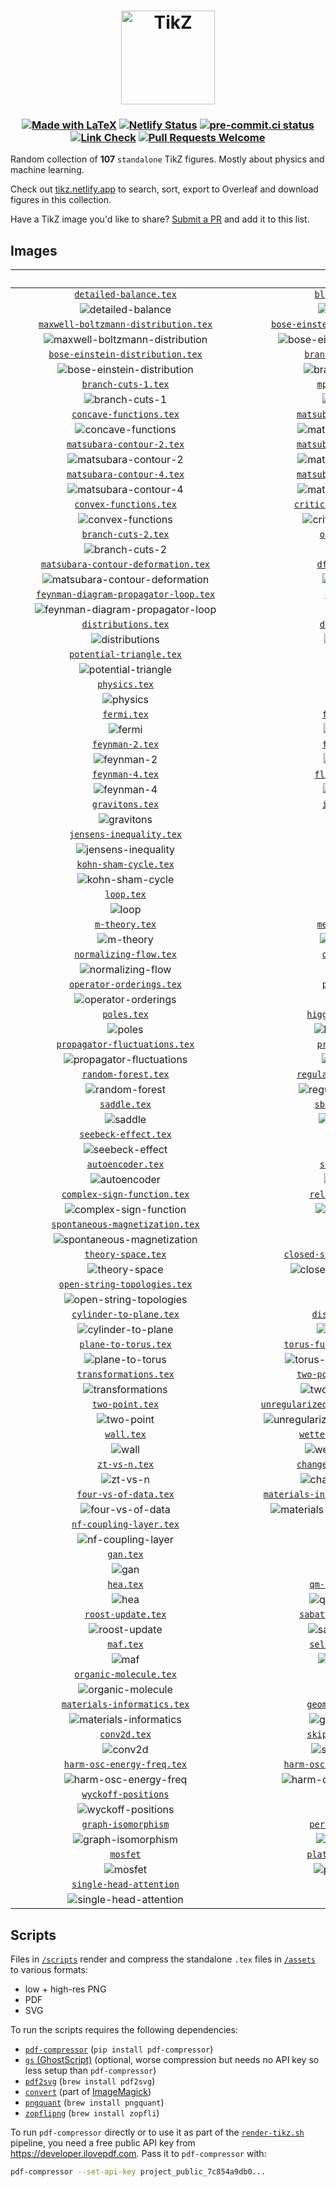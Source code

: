 <h1 align="center">
  <a href="https://tikz.netlify.app">
    <img src="assets/favicon.svg" alt="TikZ" height=150>
  </a>
</h1>

<h3 align="center">

[![Made with LaTeX](https://img.shields.io/badge/Made%20with-LaTeX-1f425f.svg?logo=latex)](https://latex-project.org)
[![Netlify Status](https://api.netlify.com/api/v1/badges/a0303431-0e3a-44f8-af97-1071ec922f53/deploy-status)](https://app.netlify.com/sites/tikz/deploys)
[![pre-commit.ci status](https://results.pre-commit.ci/badge/github/janosh/tikz/main.svg)](https://results.pre-commit.ci/latest/github/janosh/tikz/main)
[![Link Check](https://github.com/janosh/tikz/actions/workflows/link-check.yml/badge.svg)](https://github.com/janosh/tikz/actions/workflows/link-check.yml)
[![Pull Requests Welcome](https://img.shields.io/badge/PRs-welcome-brightgreen.svg?logo=github)](https://github.com/janosh/tikz/pulls)

</h3>

Random collection of **107** `standalone` TikZ figures. Mostly about physics and machine learning.

Check out [tikz.netlify.app](https://tikz.netlify.app) to search, sort, export to Overleaf and download figures in this collection.

Have a TikZ image you'd like to share? [Submit a PR](https://github.com/janosh/tikz/pulls) and add it to this list.

## Images

| &emsp;&emsp;&emsp;&emsp;&emsp;&emsp;&emsp;&emsp;&emsp;&emsp;&emsp;&emsp;&emsp;&emsp;&emsp;&emsp;&emsp;&emsp;&emsp;&emsp;&emsp;&emsp; | &emsp;&emsp;&emsp;&emsp;&emsp;&emsp;&emsp;&emsp;&emsp;&emsp;&emsp;&emsp;&emsp;&emsp;&emsp;&emsp;&emsp;&emsp;&emsp;&emsp;&emsp;&emsp; |
| :----------------------------------------------------------------------------------------------------------------------------------: | :----------------------------------------------------------------------------------------------------------------------------------: |
|                                 [`detailed-balance.tex`](https://tikz.netlify.app/detailed-balance)                                  |                                     [`bloch-sphere.tex`](https://tikz.netlify.app/bloch-sphere)                                      |
|                                  ![detailed-balance](assets/detailed-balance/detailed-balance.png)                                   |                                        ![bloch-sphere](assets/bloch-sphere/bloch-sphere.png)                                         |
|                   [`maxwell-boltzmann-distribution.tex`](https://tikz.netlify.app/maxwell-boltzmann-distribution)                    |                    [`bose-einstein-distribution-3d.tex`](https://tikz.netlify.app/bose-einstein-distribution-3d)                     |
|             ![maxwell-boltzmann-distribution](assets/maxwell-boltzmann-distribution/maxwell-boltzmann-distribution.png)              |               ![bose-einstein-distribution-3d](assets/bose-einstein-distribution-3d/bose-einstein-distribution-3d.png)               |
|                       [`bose-einstein-distribution.tex`](https://tikz.netlify.app/bose-einstein-distribution)                        |                                 [`branch-and-bound.tex`](https://tikz.netlify.app/branch-and-bound)                                  |
|                   ![bose-einstein-distribution](assets/bose-einstein-distribution/bose-einstein-distribution.png)                    |                                  ![branch-and-bound](assets/branch-and-bound/branch-and-bound.png)                                   |
|                                    [`branch-cuts-1.tex`](https://tikz.netlify.app/branch-cuts-1)                                     |                                      [`mphil-gantt.tex`](https://tikz.netlify.app/mphil-gantt)                                       |
|                                       ![branch-cuts-1](assets/branch-cuts-1/branch-cuts-1.png)                                       |                                          ![mphil-gantt](assets/mphil-gantt/mphil-gantt.png)                                          |
|                                [`concave-functions.tex`](https://tikz.netlify.app/concave-functions)                                 |                              [`matsubara-contour-1.tex`](https://tikz.netlify.app/matsubara-contour-1)                               |
|                                 ![concave-functions](assets/concave-functions/concave-functions.png)                                 |                              ![matsubara-contour-1](assets/matsubara-contour-1/matsubara-contour-1.png)                              |
|                              [`matsubara-contour-2.tex`](https://tikz.netlify.app/matsubara-contour-2)                               |                              [`matsubara-contour-3.tex`](https://tikz.netlify.app/matsubara-contour-3)                               |
|                              ![matsubara-contour-2](assets/matsubara-contour-2/matsubara-contour-2.png)                              |                              ![matsubara-contour-3](assets/matsubara-contour-3/matsubara-contour-3.png)                              |
|                              [`matsubara-contour-4.tex`](https://tikz.netlify.app/matsubara-contour-4)                               |                              [`matsubara-contour-5.tex`](https://tikz.netlify.app/matsubara-contour-5)                               |
|                              ![matsubara-contour-4](assets/matsubara-contour-4/matsubara-contour-4.png)                              |                              ![matsubara-contour-5](assets/matsubara-contour-5/matsubara-contour-5.png)                              |
|                                 [`convex-functions.tex`](https://tikz.netlify.app/convex-functions)                                  |                             [`critical-temperature.tex`](https://tikz.netlify.app/critical-temperature)                              |
|                                  ![convex-functions](assets/convex-functions/convex-functions.png)                                   |                            ![critical-temperature](assets/critical-temperature/critical-temperature.png)                             |
|                                    [`branch-cuts-2.tex`](https://tikz.netlify.app/branch-cuts-2)                                     |                                       [`otto-cycle.tex`](https://tikz.netlify.app/otto-cycle)                                        |
|                                       ![branch-cuts-2](assets/branch-cuts-2/branch-cuts-2.png)                                       |                                           ![otto-cycle](assets/otto-cycle/otto-cycle.png)                                            |
|                    [`matsubara-contour-deformation.tex`](https://tikz.netlify.app/matsubara-contour-deformation)                     |                                      [`dft-choices.tex`](https://tikz.netlify.app/dft-choices)                                       |
|               ![matsubara-contour-deformation](assets/matsubara-contour-deformation/matsubara-contour-deformation.png)               |                                          ![dft-choices](assets/dft-choices/dft-choices.png)                                          |
|                  [`feynman-diagram-propagator-loop.tex`](https://tikz.netlify.app/feynman-diagram-propagator-loop)                   |                                         [`diagrams.tex`](https://tikz.netlify.app/diagrams)                                          |
|            ![feynman-diagram-propagator-loop](assets/feynman-diagram-propagator-loop/feynman-diagram-propagator-loop.png)            |                                              ![diagrams](assets/diagrams/diagrams.png)                                               |
|                                    [`distributions.tex`](https://tikz.netlify.app/distributions)                                     |                                       [`divergence.tex`](https://tikz.netlify.app/divergence)                                        |
|                                       ![distributions](assets/distributions/distributions.png)                                       |                                           ![divergence](assets/divergence/divergence.png)                                            |
|                               [`potential-triangle.tex`](https://tikz.netlify.app/potential-triangle)                                |                                          [`dropout.tex`](https://tikz.netlify.app/dropout)                                           |
|                               ![potential-triangle](assets/potential-triangle/potential-triangle.png)                                |                                                ![dropout](assets/dropout/dropout.png)                                                |
|                                          [`physics.tex`](https://tikz.netlify.app/physics)                                           |                                          [`ergodic.tex`](https://tikz.netlify.app/ergodic)                                           |
|                                                ![physics](assets/physics/physics.png)                                                |                                                ![ergodic](assets/ergodic/ergodic.png)                                                |
|                                            [`fermi.tex`](https://tikz.netlify.app/fermi)                                             |                                        [`feynman-1.tex`](https://tikz.netlify.app/feynman-1)                                         |
|                                                   ![fermi](assets/fermi/fermi.png)                                                   |                                             ![feynman-1](assets/feynman-1/feynman-1.png)                                             |
|                                        [`feynman-2.tex`](https://tikz.netlify.app/feynman-2)                                         |                                        [`feynman-3.tex`](https://tikz.netlify.app/feynman-3)                                         |
|                                             ![feynman-2](assets/feynman-2/feynman-2.png)                                             |                                             ![feynman-3](assets/feynman-3/feynman-3.png)                                             |
|                                        [`feynman-4.tex`](https://tikz.netlify.app/feynman-4)                                         |                                     [`fluctuations.tex`](https://tikz.netlify.app/fluctuations)                                      |
|                                             ![feynman-4](assets/feynman-4/feynman-4.png)                                             |                                        ![fluctuations](assets/fluctuations/fluctuations.png)                                         |
|                                        [`gravitons.tex`](https://tikz.netlify.app/gravitons)                                         |                                        [`isotherms.tex`](https://tikz.netlify.app/isotherms)                                         |
|                                             ![gravitons](assets/gravitons/gravitons.png)                                             |                                             ![isotherms](assets/isotherms/isotherms.png)                                             |
|                               [`jensens-inequality.tex`](https://tikz.netlify.app/jensens-inequality)                                |                                          [`k-space.tex`](https://tikz.netlify.app/k-space)                                           |
|                               ![jensens-inequality](assets/jensens-inequality/jensens-inequality.png)                                |                                                ![k-space](assets/k-space/k-space.png)                                                |
|                                  [`kohn-sham-cycle.tex`](https://tikz.netlify.app/kohn-sham-cycle)                                   |                                             [`rnvp.tex`](https://tikz.netlify.app/rnvp)                                              |
|                                    ![kohn-sham-cycle](assets/kohn-sham-cycle/kohn-sham-cycle.png)                                    |                                                    ![rnvp](assets/rnvp/rnvp.png)                                                     |
|                                             [`loop.tex`](https://tikz.netlify.app/loop)                                              |                                            [`loops.tex`](https://tikz.netlify.app/loops)                                             |
|                                                    ![loop](assets/loop/loop.png)                                                     |                                                   ![loops](assets/loops/loops.png)                                                   |
|                                         [`m-theory.tex`](https://tikz.netlify.app/m-theory)                                          |                                      [`mexican-hat.tex`](https://tikz.netlify.app/mexican-hat)                                       |
|                                              ![m-theory](assets/m-theory/m-theory.png)                                               |                                          ![mexican-hat](assets/mexican-hat/mexican-hat.png)                                          |
|                                 [`normalizing-flow.tex`](https://tikz.netlify.app/normalizing-flow)                                  |                                        [`one-point.tex`](https://tikz.netlify.app/one-point)                                         |
|                                  ![normalizing-flow](assets/normalizing-flow/normalizing-flow.png)                                   |                                             ![one-point](assets/one-point/one-point.png)                                             |
|                               [`operator-orderings.tex`](https://tikz.netlify.app/operator-orderings)                                |                                        [`phd-gantt.tex`](https://tikz.netlify.app/phd-gantt)                                         |
|                               ![operator-orderings](assets/operator-orderings/operator-orderings.png)                                |                                             ![phd-gantt](assets/phd-gantt/phd-gantt.png)                                             |
|                                            [`poles.tex`](https://tikz.netlify.app/poles)                                             |                                  [`higgs-potential.tex`](https://tikz.netlify.app/higgs-potential)                                   |
|                                                   ![poles](assets/poles/poles.png)                                                   |                                    ![higgs-potential](assets/higgs-potential/higgs-potential.png)                                    |
|                          [`propagator-fluctuations.tex`](https://tikz.netlify.app/propagator-fluctuations)                           |                                      [`propagators.tex`](https://tikz.netlify.app/propagators)                                       |
|                        ![propagator-fluctuations](assets/propagator-fluctuations/propagator-fluctuations.png)                        |                                          ![propagators](assets/propagators/propagators.png)                                          |
|                                    [`random-forest.tex`](https://tikz.netlify.app/random-forest)                                     |                              [`regular-vs-bayes-nn.tex`](https://tikz.netlify.app/regular-vs-bayes-nn)                               |
|                                       ![random-forest](assets/random-forest/random-forest.png)                                       |                              ![regular-vs-bayes-nn](assets/regular-vs-bayes-nn/regular-vs-bayes-nn.png)                              |
|                                           [`saddle.tex`](https://tikz.netlify.app/saddle)                                            |                                     [`sbs-aktionen.tex`](https://tikz.netlify.app/sbs-aktionen)                                      |
|                                                 ![saddle](assets/saddle/saddle.png)                                                  |                                        ![sbs-aktionen](assets/sbs-aktionen/sbs-aktionen.png)                                         |
|                                   [`seebeck-effect.tex`](https://tikz.netlify.app/seebeck-effect)                                    |                                            [`shell.tex`](https://tikz.netlify.app/shell)                                             |
|                                     ![seebeck-effect](assets/seebeck-effect/seebeck-effect.png)                                      |                                                   ![shell](assets/shell/shell.png)                                                   |
|                                      [`autoencoder.tex`](https://tikz.netlify.app/autoencoder)                                       |                                       [`sign-plane.tex`](https://tikz.netlify.app/sign-plane)                                        |
|                                          ![autoencoder](assets/autoencoder/autoencoder.png)                                          |                                           ![sign-plane](assets/sign-plane/sign-plane.png)                                            |
|                            [`complex-sign-function.tex`](https://tikz.netlify.app/complex-sign-function)                             |                                   [`relation-space.tex`](https://tikz.netlify.app/relation-space)                                    |
|                           ![complex-sign-function](assets/complex-sign-function/complex-sign-function.png)                           |                                     ![relation-space](assets/relation-space/relation-space.png)                                      |
|                        [`spontaneous-magnetization.tex`](https://tikz.netlify.app/spontaneous-magnetization)                         |                                             [`tanh.tex`](https://tikz.netlify.app/tanh)                                              |
|                     ![spontaneous-magnetization](assets/spontaneous-magnetization/spontaneous-magnetization.png)                     |                                                    ![tanh](assets/tanh/tanh.png)                                                     |
|                                     [`theory-space.tex`](https://tikz.netlify.app/theory-space)                                      |                         [`closed-string-topologies.tex`](https://tikz.netlify.app/closed-string-topologies)                          |
|                                        ![theory-space](assets/theory-space/theory-space.png)                                         |                      ![closed-string-topologies](assets/closed-string-topologies/closed-string-topologies.png)                       |
|                           [`open-string-topologies.tex`](https://tikz.netlify.app/open-string-topologies)                            |                                             [`tori.tex`](https://tikz.netlify.app/tori)                                              |
|                         ![open-string-topologies](assets/open-string-topologies/open-string-topologies.png)                          |                                                    ![tori](assets/tori/tori.png)                                                     |
|                                [`cylinder-to-plane.tex`](https://tikz.netlify.app/cylinder-to-plane)                                 |                                    [`disk-to-plane.tex`](https://tikz.netlify.app/disk-to-plane)                                     |
|                                 ![cylinder-to-plane](assets/cylinder-to-plane/cylinder-to-plane.png)                                 |                                       ![disk-to-plane](assets/disk-to-plane/disk-to-plane.png)                                       |
|                                   [`plane-to-torus.tex`](https://tikz.netlify.app/plane-to-torus)                                    |                         [`torus-fundamental-domain.tex`](https://tikz.netlify.app/torus-fundamental-domain)                          |
|                                     ![plane-to-torus](assets/plane-to-torus/plane-to-torus.png)                                      |                      ![torus-fundamental-domain](assets/torus-fundamental-domain/torus-fundamental-domain.png)                       |
|                                  [`transformations.tex`](https://tikz.netlify.app/transformations)                                   |                              [`two-point-no-cutoff.tex`](https://tikz.netlify.app/two-point-no-cutoff)                               |
|                                    ![transformations](assets/transformations/transformations.png)                                    |                              ![two-point-no-cutoff](assets/two-point-no-cutoff/two-point-no-cutoff.png)                              |
|                                        [`two-point.tex`](https://tikz.netlify.app/two-point)                                         |                [`unregularized-propagator-diagrams.tex`](https://tikz.netlify.app/unregularized-propagator-diagrams)                 |
|                                             ![two-point](assets/two-point/two-point.png)                                             |         ![unregularized-propagator-diagrams](assets/unregularized-propagator-diagrams/unregularized-propagator-diagrams.png)         |
|                                             [`wall.tex`](https://tikz.netlify.app/wall)                                              |                               [`wetterich-equation.tex`](https://tikz.netlify.app/wetterich-equation)                                |
|                                                    ![wall](assets/wall/wall.png)                                                     |                               ![wetterich-equation](assets/wetterich-equation/wetterich-equation.png)                                |
|                                          [`zt-vs-n.tex`](https://tikz.netlify.app/zt-vs-n)                                           |                              [`change-of-variables.tex`](https://tikz.netlify.app/change-of-variables)                               |
|                                                ![zt-vs-n](assets/zt-vs-n/zt-vs-n.png)                                                |                              ![change-of-variables](assets/change-of-variables/change-of-variables.png)                              |
|                                  [`four-vs-of-data.tex`](https://tikz.netlify.app/four-vs-of-data)                                   |                 [`materials-informatics-challenges.tex`](https://tikz.netlify.app/materials-informatics-challenges)                  |
|                                    ![four-vs-of-data](assets/four-vs-of-data/four-vs-of-data.png)                                    |          ![materials-informatics-challenges](assets/materials-informatics-challenges/materials-informatics-challenges.png)           |
|                                [`nf-coupling-layer.tex`](https://tikz.netlify.app/nf-coupling-layer)                                 |                                             [`made.tex`](https://tikz.netlify.app/made)                                              |
|                                 ![nf-coupling-layer](assets/nf-coupling-layer/nf-coupling-layer.png)                                 |                                                    ![made](assets/made/made.png)                                                     |
|                                              [`gan.tex`](https://tikz.netlify.app/gan)                                               |                                              [`vae.tex`](https://tikz.netlify.app/vae)                                               |
|                                                      ![gan](assets/gan/gan.png)                                                      |                                                      ![vae](assets/vae/vae.png)                                                      |
|                                              [`hea.tex`](https://tikz.netlify.app/hea)                                               |                                   [`qm-cost-vs-acc.tex`](https://tikz.netlify.app/qm-cost-vs-acc)                                    |
|                                                      ![hea](assets/hea/hea.png)                                                      |                                     ![qm-cost-vs-acc](assets/qm-cost-vs-acc/qm-cost-vs-acc.png)                                      |
|                                     [`roost-update.tex`](https://tikz.netlify.app/roost-update)                                      |                               [`sabatier-principle.tex`](https://tikz.netlify.app/sabatier-principle)                                |
|                                        ![roost-update](assets/roost-update/roost-update.png)                                         |                               ![sabatier-principle](assets/sabatier-principle/sabatier-principle.png)                                |
|                                              [`maf.tex`](https://tikz.netlify.app/maf)                                               |                                   [`self-attention.tex`](https://tikz.netlify.app/self-attention)                                    |
|                                                      ![maf](assets/maf/maf.png)                                                      |                                     ![self-attention](assets/self-attention/self-attention.png)                                      |
|                                 [`organic-molecule.tex`](https://tikz.netlify.app/organic-molecule)                                  |                                          [`heatmap.tex`](https://tikz.netlify.app/heatmap)                                           |
|                                  ![organic-molecule](assets/organic-molecule/organic-molecule.png)                                   |                                                ![heatmap](assets/heatmap/heatmap.png)                                                |
|                            [`materials-informatics.tex`](https://tikz.netlify.app/materials-informatics)                             |                                  [`geometric-bayes.tex`](https://tikz.netlify.app/geometric-bayes)                                   |
|                           ![materials-informatics](assets/materials-informatics/materials-informatics.png)                           |                                    ![geometric-bayes](assets/geometric-bayes/geometric-bayes.png)                                    |
|                                           [`conv2d.tex`](https://tikz.netlify.app/conv2d)                                            |                                  [`skip-connection.tex`](https://tikz.netlify.app/skip-connection)                                   |
|                                                 ![conv2d](assets/conv2d/conv2d.png)                                                  |                                    ![skip-connection](assets/skip-connection/skip-connection.png)                                    |
|                             [`harm-osc-energy-freq.tex`](https://tikz.netlify.app/harm-osc-energy-freq)                              |                         [`harm-osc-energy-inv-temp.tex`](https://tikz.netlify.app/harm-osc-energy-inv-temp)                          |
|                            ![harm-osc-energy-freq](assets/harm-osc-energy-freq/harm-osc-energy-freq.png)                             |                      ![harm-osc-energy-inv-temp](assets/harm-osc-energy-inv-temp/harm-osc-energy-inv-temp.png)                       |
|                                  [`wyckoff-positions`](https://tikz.netlify.app/wyckoff-positions)                                   |                                           [`aviary.tex`](https://tikz.netlify.app/aviary)                                            |
|                                 ![wyckoff-positions](assets/wyckoff-positions/wyckoff-positions.png)                                 |                                                 ![aviary](assets/aviary/aviary.png)                                                  |
|                                  [`graph-isomorphism`](https://tikz.netlify.app/graph-isomorphism)                                   |                                   [`periodic-table.tex`](https://tikz.netlify.app/periodic-table)                                    |
|                                 ![graph-isomorphism](assets/graph-isomorphism/graph-isomorphism.png)                                 |                                     ![periodic-table](assets/periodic-table/periodic-table.png)                                      |
|                                             [`mosfet`](https://tikz.netlify.app/mosfet)                                              |                                  [`plate-capacitor.tex`](https://tikz.netlify.app/plate-capacitor)                                   |
|                                                 ![mosfet](assets/mosfet/mosfet.png)                                                  |                                    ![plate-capacitor](assets/plate-capacitor/plate-capacitor.png)                                    |
|                              [`single-head-attention`](https://tikz.netlify.app/single-head-attention)                               |                                                                                                                                      |
|                           ![single-head-attention](assets/single-head-attention/single-head-attention.png)                           |                                                                                                                                      |

## Scripts

Files in [`/scripts`](scripts) render and compress the standalone `.tex` files in [`/assets`](assets) to various formats:

- low + high-res PNG
- PDF
- SVG

To run the scripts requires the following dependencies:

- [`pdf-compressor`](https://github.com/janosh/pdf-compressor) (`pip install pdf-compressor`)
- [`gs` (GhostScript)](https://ghostscript.com) (optional, worse compression but needs no API key so less setup than `pdf-compressor`)
- [`pdf2svg`](https://github.com/dawbarton/pdf2svg) (`brew install pdf2svg`)
- [`convert`](https://linux.die.net/man/1/convert) (part of [ImageMagick](https://imagemagick.org/script))
- [`pngquant`](https://github.com/kornelski/pngquant) (`brew install pngquant`)
- [`zopflipng`](https://github.com/google/zopfli) (`brew install zopfli`)

To run `pdf-compressor` directly or to use it as part of the [`render-tikz.sh`](scripts/render-tikz.sh) pipeline, you need a free public API key from <https://developer.ilovepdf.com>. Pass it to `pdf-compressor` with:

```sh
pdf-compressor --set-api-key project_public_7c854a9db0...
```

